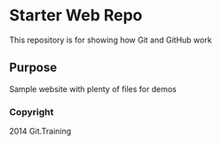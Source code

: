# Starter Web Repo

This repository is for showing how Git and GitHub work

## Purpose

Sample website with plenty of files for demos

### Copyright
2014 
Git.Training